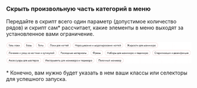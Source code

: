 ### Скрыть произвольную часть категорий в меню

Передайте в скрипт всего один параметр (допустимое количество рядов)
и скрипт сам* рассчитает, какие элементы в меню выходят за установленное
вами ограничение.

  ![Preview](preview.gif)

\* Конечно, вам нужно будет указать в нем ваши классы или селекторы для успешного запуска.
